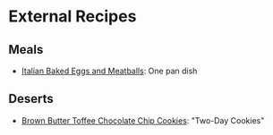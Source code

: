 # External Recipes

## Meals

* [Italian Baked Eggs and Meatballs](https://platedcravings.com/italian-baked-eggs-meatballs/): One pan dish

## Deserts

* [Brown Butter Toffee Chocolate Chip Cookies](https://tasty.co/recipe/brown-butter-toffee-chocolate-chip-cookies): "Two-Day Cookies"